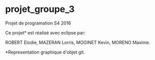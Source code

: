 # projet_groupe_3
Projet de programation S4 2016

Ce projet* est réalisé avec eclipse par:

ROBERT Elodie,
MAZERAN Lorris,
MOGINET Kevin,
MORENO Maxime.

*Representation graphique d'objet git.
